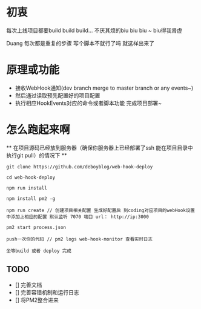 # 初衷

每次上线项目都要build build build... 不厌其烦的biu biu biu ~ biu得我肾虚

Duang 每次都是重复的步骤 写个脚本不就行了吗 就这样出来了

# 原理或功能
- 接收WebHook通知(dev branch merge to master branch or any events~)
- 然后通过读取预先配置好的项目配置
- 执行相应HookEvents对应的命令或者脚本功能
完成项目部署~

# 怎么跑起来啊

** 在项目源码已经放到服务器（确保你服务器上已经部署了ssh 能在项目目录中执行git pull）的情况下 **
```
git clone https://github.com/deboyblog/web-hook-deploy

cd web-hook-deploy

npm run install

npm install pm2 -g

npm run create // 创建项目相关配置 生成好配置后 到coding对应项目的webHook设置中添加上相应的配置 默认监听 7070 端口 url： http://ip:3000

pm2 start process.json

push一次你的代码 // pm2 logs web-hook-monitor 查看实时日志

坐等build 或者 deploy 完成

```

## TODO
 - [] 完善文档
 - [] 完善容错机制和运行日志
 - [] 将PM2整合进来

